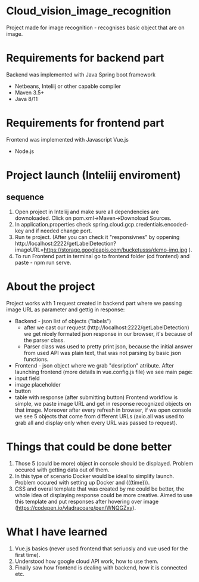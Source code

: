 # Cloud_vision_image_recognition

Project made for image recognition - recognises basic object that are on image.


# Requirements for backend part
Backend was implemented with Java Spring boot framework 
* Netbeans, Inteliij or other capable compiler
* Maven 3.5+
* Java 8/11

# Requirements for frontend part
Frontend was implemented with Javascript Vue.js 
* Node.js

# Project launch (Inteliij enviroment)
## sequence
1. Open project in Inteliij and make sure all dependencies are downoloaded. Click on pom.xml->Maven->Downoload Sources.
2. In application.properties check spring.cloud.gcp.credentials.encoded-key and if needed change port.
3. Run te project. (After you can check it "responsivnes" by oppening http://localhost:2222/getLabelDetection?imageURL=https://storage.googleapis.com/bucketusss/demo-img.jpg ).
4. To run Frontend part in terminal go to frontend folder (cd frontend) and paste - npm run serve.

# About the project
Project works with 1 request created in backend part where we passing image URL as parameter and gettig in response:
* Backend - json list of objects ("labels")
  * after we cast our request (http://localhost:2222/getLabelDetection) we get nicely formated json response in our browser, it's because of the parser class.
  * Parser class was used to pretty print json, because the initial answer from used API was plain text, that was not parsing by basic json functions.
* Frontend - json object where we grab "desription" atribute.
After launching frontend (more details in vue.config.js file) we see main page:
* input field 
* image placeholder
* button 
* table with response (after submitting button)
Frontend workflow is simple, we paste image URL and get in response recognized objects on that image. Moreover after every refresh in browser, if we open console we see 5 objects that come from different URLs (axio.all was used to grab all and display only when every URL was passed to request).

# Things that could be done better
1. Those 5 (could be more) object in console should be displayed. Problem occured with getting data out of them.
2. In this type of scenario Docker would be ideal to simplify launch. Problem occured with setting up Docker and (((time))).
3. CSS and overal template that was created by me could be better, the whole idea of displaying response could be more creative. Aimed to use this template and put responses after hovering over image (https://codepen.io/vladracoare/pen/WNQGZxy).

# What I have learned 
1. Vue.js basics (never used frontend that seriuosly and vue used for the first time).
2. Understood how google cloud API work, how to use them.
3. Finally saw how frontend is dealing with backend, how it is connected etc.





